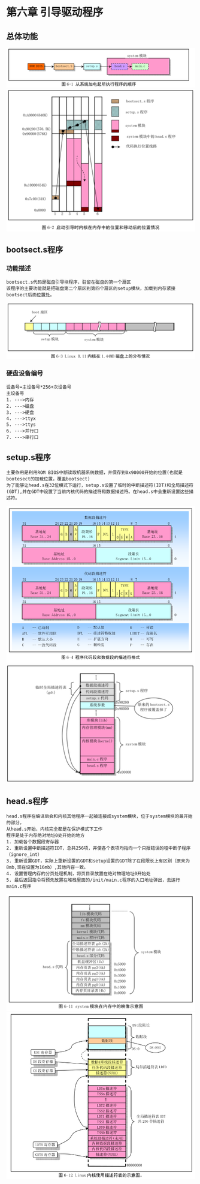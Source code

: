 # 第六章 引导驱动程序
## 总体功能
![images](../images/6/加电执行程序的顺序.png)
![images](../images/6/启动引导的内存移动的位置情况.png)
## bootsect.s程序
### 功能描述
    bootsect.s代码是磁盘引导块程序，驻留在磁盘的第一个扇区
    该程序的主要功能就是把磁盘第二个扇区到第四个扇区的setup模块，加载到内存紧接bootsect后面位置处。
![images](../images/6/内核在磁盘中的分布情况.png)
### 硬盘设备编号
    设备号=主设备号*256+次设备号
    主设备号
    1. --->内存
    2. --->磁盘
    3. --->硬盘
    4. --->ttyx
    5. --->ttys
    6. --->并行口
    7. --->串行口
## setup.s程序
    主要作用是利用ROM BIOS中断读取机器系统数据，并保存到0x90000开始的位置(也就是bootesect的加载位置，覆盖bootsect)
    为了能够让head.s在32位模式下运行，setup.s设置了临时的中断描述符(IDT)和全局描述符(GDT),并在GDT中设置了当前内核代码的描述符和数据描述符。在head.s中会重新设置这些描述符。
![images](../images/6/程序代码段和数据段描述符格式.png)
![images](../images/6/setup结束后内存的位置图.png)

## head.s程序
    head.s程序在编译后会和内核其他程序一起被连接成system模块，位于system模块的最开始的部分。
    从head.s开始，内核完全都是在保护模式下工作
    程序是处于内存绝对地址0处开始的地方
    1. 加载各个数据段寄存器
    2. 重新设置中断描述符IDT，总共256项，并使各个表项均指向一个只报错误的哑中断子程序（ignore_int）
    3. 重新设置GDT，实际上重新设置的GDT和setup设置的GDT除了在段限长上有区别（原来为8mb,现在设置为16mb）,其他内容一致。
    4. 设置管理内存的分页处理机制，将页目录放置在绝对物理地址0开始处
    5. 最后返回指令将预先放置在堆栈里面的/init/main.c程序的入口地址弹出，去运行main.c程序
![images](../images/6/system模块在内存中的印象示意图.png)
![images](../images/6/Linux内核描述符在内存中的示意图.png)
